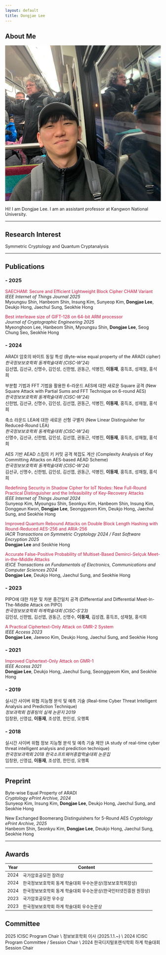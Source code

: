 ```yaml
---
layout: default
title: Dongjae Lee
---
```


## About Me

<img class="profile-picture" src="face.jpg">

Hi! I am Dongjae Lee. I am an assistant professor at Kangwon National University.

---

## Research Interest

Symmetric Cryptology and Quantum Cryptanalysis

---

## Publications

### - 2025

<span style="color:crimson"> SAECHAM: Secure and Efficient Lightweight Block Cipher CHAM Variant </span>  
*IEEE Internet of Things Journal 2025*  
Myoungsu Shin, Hanbeom Shin, Insung Kim, Sunyeop Kim, **Dongjae Lee**, Deukjo Hong, Jaechul Sung, Seokhie Hong  

<span style="color:crimson"> Best interleave size of GIFT-128 on 64-bit ARM processor </span>  
*Journal of Cryptographic Engineering 2025*  
Myeonghoon Lee, Hanbeom Shin, Myoungsu Shin, **Dongjae Lee**, Seog Chung Seo, Seokhie Hong  

### - 2024

ARADI 암호의 바이트 동일 특성 (Byte-wise equal property of the ARADI cipher)  
*한국정보보호학회 동계학술대회 (CISC-W'24)*  
김선엽, 김선규, 신명수, 김인성, 신한범, 권동근, 석병진, **이동재**, 홍득조, 성재철, 홍석희  

부분합 기법과 FFT 기법을 활용한 6-라운드 AES에 대한 새로운 Square 공격 (New Square Attack with Partial Sums and FFT Technique on 6-round AES)  
*한국정보보호학회 동계학술대회 (CISC-W'24)*  
신한범, 김선규, 신명수, 김인성, 김선엽, 권동근, 석병진, **이동재**, 홍득조, 성재철, 홍석희  <br>

축소 라운드 LEA에 대한 새로운 선형 구별자 (New Linear Distinguisher for Reduced-Round LEA)  
*한국정보보호학회 동계학술대회 (CISC-W'24)*  
신명수, 김선규, 신한범, 김인성, 김선엽, 권동근, 석병진, **이동재**, 홍득조, 성재철, 홍석희  

AES 기반 AEAD 스킴의 키 커밋 공격 복잡도 계산 (Complexity Analysis of Key Committing Attacks on AES-based AEAD Scheme)  
*한국정보보호학회 동계학술대회 (CISC-W'24)*  
김선규, 신명수, 신한범, 김인성, 김선엽, 권동근, 석병진, **이동재**, 홍득조, 성재철, 홍석희  

<span style="color:crimson"> Redefining Security in Shadow Cipher for IoT Nodes: New Full-Round Practical Distinguisher and the Infeasibility of Key-Recovery Attacks </span>  
*IEEE Internet of Things Journal 2024*  
Sunyeop Kim, Myoungsu Shin, Seonkyu Kim, Hanbeom Shin, Insung Kim, Donggeun Kwon, **Dongjae Lee**, Seonggyeom Kim, Deukjo Hong, Jaechul Sung, and Seokhie Hong  

<span style="color:crimson"> Improved Quantum Rebound Attacks on Double Block Length Hashing with Round-Reduced AES-256 and ARIA-256 </span>  
*IACR Transactions on Symmetric Cryptology 2024 / Fast Software Encryption 2025*  
**Dongjae Lee** and Seokhie Hong  

<span style="color:crimson"> Accurate False-Positive Probability of Multiset-Based Demirci-Selçuk Meet-in-the-Middle Attacks </span>  
*IEICE Transactions on Fundamentals of Electronics, Communications and Computer Sciences 2024*  
**Dongjae Lee**, Deukjo Hong, Jaechul Sung, and Seokhie Hong  

### - 2023

PIPO에 대한 차분 및 차분 중간일치 공격 (Differential and Differential Meet-In-The-Middle Attack on PIPO)  
*한국정보보호학회 하계학술대회 (CISC-S'23)*  
김인성, 신한범, 김선엽, 권동근, 신명수, **이동재**, 김성겸, 홍득조, 성재철, 홍석희  

<span style="color:crimson"> A Practical Ciphertext-Only Attack on GMR-2 System </span>  
*IEEE Access 2023*  
**Dongjae Lee**, Jaewoo Kim, Deukjo Hong, Jaechul Sung, and Seokhie Hong  

### - 2021

<span style="color:crimson"> Improved Ciphertext-Only Attack on GMR-1 </span>  
*IEEE Access 2021*  
**Dongjae Lee**, Deukjo Hong, Jaechul Sung, Seonggyeom Kim, and Seokhie Hong  

### - 2019

실시간 사이버 위협 지능형 분석 및 예측 기술 (Real-time Cyber Threat Intelligent Analysis and Prediction Technique)  
*정보과학회 컴퓨팅의 실제 논문지 2019*  
임창완, 신영섭, **이동재**, 조성영, 한인성, 오행록  

### - 2018

실시간 사이버 위협 정보 지능형 분석 및 예측 기술 제안 (A study of real-time cyber threat intelligent analysis and prediction technique)  
*한국정보과학회 2018 한국소프트웨어종합학술대회 논문집*  
임창완, 신영섭, **이동재**, 조성영, 한인성, 오행록  

---

## Preprint

Byte-wise Equal Property of ARADI  
*Cryptology ePrint Archive, 2024*  
Sunyeop Kim, Insung Kim, **Dongjae Lee**, Deukjo Hong, Jaechul Sung, and Seokhie Hong  

New Exchanged Boomerang Distinguishers for 5-Round AES
*Cryptology ePrint Archive, 2025*  
Hanbeom Shin, Seonkyu Kim, **Dongjae Lee**, Deukjo Hong, Jaechul Sung, Seokhie Hong

---

## Awards

Year | Content 
-----|-------
2024 | 국가암호공모전 장려상
2024 | 한국정보보호학회 동계 학술대회 우수논문상(정보보호학회장상)
2024 | 한국정보보호학회 동계 학술대회 우수논문상(한국인터넷진흥원 원장상)
2023 | 국가암호공모전 우수상
2023 | 한국정보보호학회 하계 학술대회 우수논문상

## Committee
2025 ICISC Program Chair \\
정보보호학회 이사 (2025.1.1.~) \\
2024 ICISC Program Committee / Session Chair \\
2024 한국디지털포렌식학회 하계 학술대회 Session Chair
